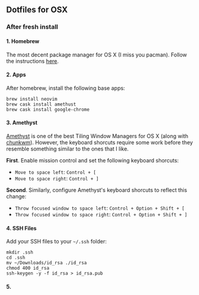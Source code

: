 [homebrew]: https://brew.sh/
[amethyst]: https://github.com/ianyh/Amethyst
[chunkwm]: https://github.com/koekeishiya/chunkwm

## Dotfiles for OSX

### After fresh install

#### 1. Homebrew

The most decent package manager for OS X (I miss you pacman). Follow the instructions
[here][homebrew].

#### 2. Apps

After homebrew, install the following base apps:

```
brew install neovim
brew cask install amethust
brew cask install google-chrome
```

#### 3. Amethyst

[Amethyst][amethyst] is one of the best Tiling Window Managers for OS X (along with [chunkwm][chunkwm]).
However, the keyboard shorcuts require some work before they resemble something similar to the ones that
I like.

**First**. Enable mission control and set the following keyboard shorcuts:

- `Move to space left`: `Control + [`
- `Move to space right`: `Control + ]`

**Second**. Similarly, configure Amethyst's keyboard shorcuts to reflect this change:

- `Throw focused window to space left`: `Control + Option + Shift + [`
- `Throw focused window to space right`: `Control + Option + Shift + ]`

#### 4. SSH Files

Add your SSH files to your `~/.ssh` folder:

```
mkdir .ssh
cd .ssh
mv ~/Downloads/id_rsa ./id_rsa
chmod 400 id_rsa
ssh-keygen -y -f id_rsa > id_rsa.pub
```

#### 5. 
